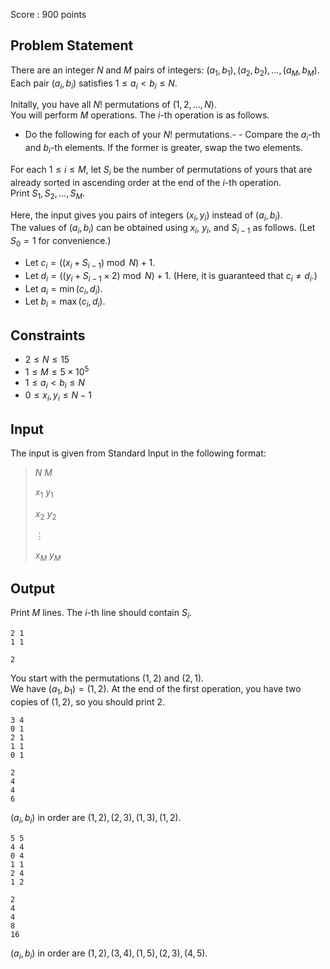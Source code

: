 Score : $900$ points

## Problem Statement

There are an integer $N$ and $M$ pairs of integers: $(a_1, b_1), (a_2, b_2), \dots, (a_M, b_M)$. Each pair $(a_i, b_i)$ satisfies $1 \leq a_i \lt b_i \leq N$.

Initally, you have all $N!$ permutations of $(1,2,\dots,N)$.<br>
You will perform $M$ operations. The $i$-th operation is as follows.

- Do the following for each of your $N!$ permutations.-   - Compare the $a_i$-th and $b_i$-th elements. If the former is greater, swap the two elements.

For each $1 \leq i \leq M$, let $S_i$ be the number of permutations of yours that are already sorted in ascending order at the end of the $i$-th operation.<br>
Print $S_1, S_2, \dots, S_M$.

Here, the input gives you pairs of integers $(x_i, y_i)$ instead of $(a_i, b_i)$. <br>
The values of $(a_i, b_i)$ can be obtained using $x_i$, $y_i$, and $S_{i-1}$ as follows. (Let $S_0 = 1$ for convenience.)

- Let $c_i = ((x_i + S_{i-1}) \bmod N) + 1$.
- Let $d_i = ((y_i + S_{i-1} \times 2) \bmod N) + 1$. (Here, it is guaranteed that $c_i \neq d_i$.)
- Let $a_i = \min(c_i, d_i)$.
- Let $b_i = \max(c_i, d_i)$.

## Constraints

- $2 \leq N \leq 15$
- $1 \leq M \leq 5 \times 10^5$
- $1 \leq a_i \lt b_i \leq N$
- $0 \leq x_i, y_i \leq N - 1$

## Input

The input is given from Standard Input in the following format:

> $N$ $M$
> 
> $x_1$ $y_1$
> 
> $x_2$ $y_2$
> 
> $\vdots$
> 
> $x_M$ $y_M$

## Output

Print $M$ lines. The $i$-th line should contain $S_i$.

```input1
2 1
1 1
```

```output1
2
```

You start with the permutations $(1, 2)$ and $(2, 1)$.<br>
We have $(a_1, b_1) = (1, 2)$. At the end of the first operation, you have two copies of $(1, 2)$, so you should print $2$.

```input2
3 4
0 1
2 1
1 1
0 1
```

```output2
2
4
4
6
```

$(a_i, b_i)$ in order are $(1, 2), (2, 3), (1, 3), (1, 2)$.

```input3
5 5
4 4
0 4
1 1
2 4
1 2
```

```output3
2
4
4
8
16
```

$(a_i, b_i)$ in order are $(1, 2), (3, 4), (1, 5), (2, 3), (4, 5)$.